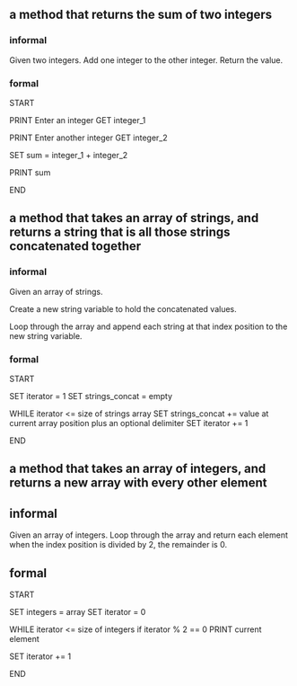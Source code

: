 ## a method that returns the sum of two integers

### informal

Given two integers.
Add one integer to the other integer.
Return the value.

### formal

START

PRINT Enter an integer
GET integer_1

PRINT Enter another integer
GET integer_2

SET sum = integer_1 + integer_2

PRINT sum

END


## a method that takes an array of strings, and returns a string that is all those strings concatenated together

### informal

Given an array of strings.

Create a new string variable to hold the concatenated values.

Loop through the array and append each string at that index position to the new string variable.

### formal

START

SET iterator = 1
SET strings_concat = empty

WHILE iterator <= size of strings array
  SET strings_concat += value at current array position plus an optional delimiter
  SET iterator += 1

END

## a method that takes an array of integers, and returns a new array with every other element

## informal

Given an array of integers.
Loop through the array and return each element when the index position is divided by 2, the remainder is 0.

## formal

START

SET integers = array
SET iterator = 0

WHILE iterator <= size of integers
  if iterator % 2 == 0
    PRINT current element
  
  SET iterator += 1

END







